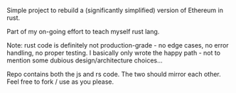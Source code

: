 Simple project to rebuild a (significantly simplified) version of Ethereum in
rust.

Part of my on-going effort to teach myself rust lang.

Note: rust code is definitely not production-grade - no edge cases, no error
handling, no proper testing. I basically only wrote the happy path - not to
mention some dubious design/architecture choices...

Repo contains both the js and rs code. The two should mirror each other. Feel free to fork / use as you please.
